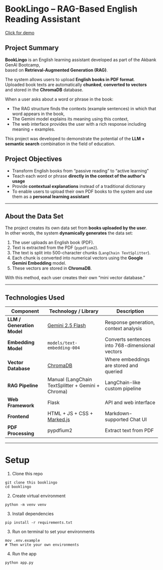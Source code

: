 # BookLingo – RAG-Based English Reading Assistant
[Click for demo](https://www.booklingo.koraydev.com)
## Project Summary  
**BookLingo** is an English learning assistant developed as part of the Akbank GenAI Bootcamp,  
based on **Retrieval-Augmented Generation (RAG)**.  

The system allows users to upload **English books in PDF format**.  
Uploaded book texts are automatically **chunked**, **converted to vectors**  
and stored in the **ChromaDB** database.  

When a user asks about a word or phrase in the book:  
-  The RAG structure finds the contexts (example sentences) in which that word appears in the book,  
-  The Gemini model explains its meaning using this context,  
-  The web interface provides the user with a rich response including meaning + examples.  

This project was developed to demonstrate the potential of the **LLM + semantic search** combination in the field of education.

## Project Objectives
- Transform English books from “passive reading” to “active learning”  
- Teach each word or phrase **directly in the context of the author's usage**  
- Provide **contextual explanations** instead of a traditional dictionary  
- To enable users to upload their own PDF books to the system and use them as a **personal learning assistant**  

---

## About the Data Set  

The project creates its own data set from **books uploaded by the user**.  
In other words, the system **dynamically generates** the data set:

1. The user uploads an English book (PDF).  
2. Text is extracted from the PDF (`pypdfium2`).  
3. The text is split into 500-character chunks (`LangChain TextSplitter`).  
4. Each chunk is converted into numerical vectors using the **Google Gemini Embedding** model.  
5. These vectors are stored in **ChromaDB**.  

With this method, each user creates their own “mini vector database.”  

---

## Technologies Used

| Component | Technology / Library | Description |
|----------|------------------------|-----------|
| **LLM / Generation Model** | [Gemini 2.5 Flash](https://ai.google.dev/gemini-api/docs) | Response generation, context analysis |
| **Embedding Model** | `models/text-embedding-004` | Converts sentences into 768-dimensional vectors |
| **Vector Database** | [ChromaDB](https://www.trychroma.com/) | Where embeddings are stored and queried |
| **RAG Pipeline** | Manual (LangChain TextSplitter + Gemini + Chroma) | LangChain-like custom pipeline |
| **Web Framework** | Flask | API and web interface |
| **Frontend** | HTML + JS + CSS + [Marked.js](https://marked.js.org) | Markdown-supported Chat UI |
| **PDF Processing** | pypdfium2 | Extract text from PDF |

---

# Setup
1. Clone this repo
```
git clone this booklingo
cd booklingo
```
2. Create virtual environment 
```
python -m venv venv
```
3. Install dependencies
```
pip install -r requirements.txt
```
3. Run on terminal to set your environments
```
mov .env.example
# Then write your own environments
```
4. Run the app
```
python app.py
```